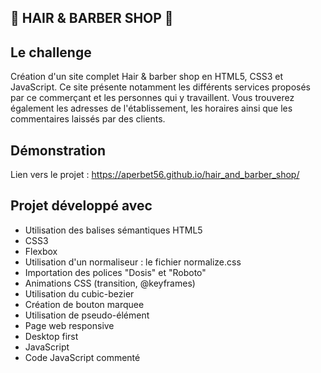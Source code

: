 ## 💇 HAIR & BARBER SHOP 💈

## Le challenge

Création d'un site complet Hair & barber shop en HTML5, CSS3 et JavaScript. Ce site présente notamment les différents services proposés par ce commerçant et les personnes qui y travaillent. Vous trouverez également les adresses de l'établissement, les horaires ainsi que les commentaires laissés par des clients.

## Démonstration

Lien vers le projet : https://aperbet56.github.io/hair_and_barber_shop/

## Projet développé avec

- Utilisation des balises sémantiques HTML5
- CSS3
- Flexbox
- Utilisation d'un normaliseur : le fichier normalize.css
- Importation des polices "Dosis" et "Roboto"
- Animations CSS (transition, @keyframes)
- Utilisation du cubic-bezier
- Création de bouton marquee
- Utilisation de pseudo-élément
- Page web responsive
- Desktop first
- JavaScript
- Code JavaScript commenté
